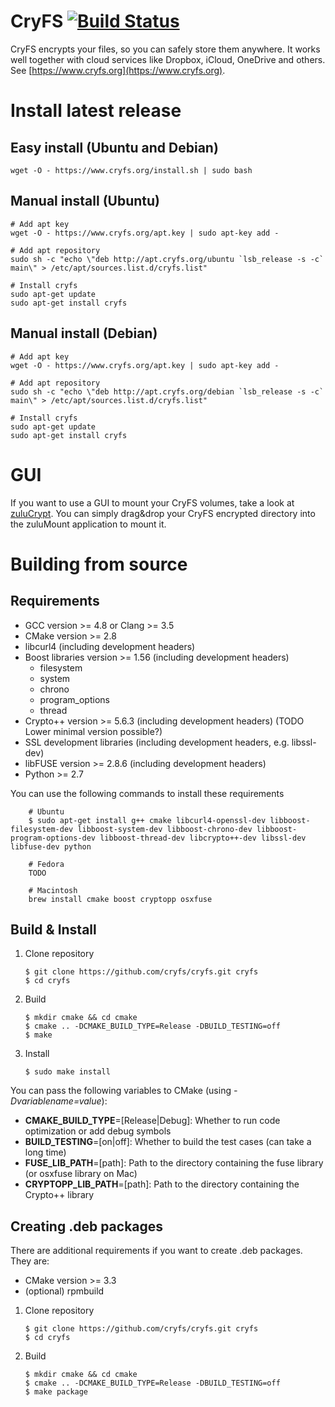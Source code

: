 # CryFS [![Build Status](https://travis-ci.org/cryfs/cryfs.svg?branch=master)](https://travis-ci.org/cryfs/cryfs)
CryFS encrypts your files, so you can safely store them anywhere. It works well together with cloud services like Dropbox, iCloud, OneDrive and others.
See [https://www.cryfs.org](https://www.cryfs.org).

Install latest release
======================

Easy install (Ubuntu and Debian)
--------------------------------

    wget -O - https://www.cryfs.org/install.sh | sudo bash

Manual install (Ubuntu)
-----------------------

    # Add apt key
    wget -O - https://www.cryfs.org/apt.key | sudo apt-key add -

    # Add apt repository
    sudo sh -c "echo \"deb http://apt.cryfs.org/ubuntu `lsb_release -s -c` main\" > /etc/apt/sources.list.d/cryfs.list"
    
    # Install cryfs 
    sudo apt-get update
    sudo apt-get install cryfs

Manual install (Debian)
-----------------------
    # Add apt key
    wget -O - https://www.cryfs.org/apt.key | sudo apt-key add -

    # Add apt repository
    sudo sh -c "echo \"deb http://apt.cryfs.org/debian `lsb_release -s -c` main\" > /etc/apt/sources.list.d/cryfs.list"
    
    # Install cryfs 
    sudo apt-get update
    sudo apt-get install cryfs
    
GUI
===
If you want to use a GUI to mount your CryFS volumes, take a look at [zuluCrypt](http://mhogomchungu.github.io/zuluCrypt/). You can simply drag&drop your CryFS encrypted directory into the zuluMount application to mount it.

Building from source
====================

Requirements
------------
  - GCC version >= 4.8 or Clang >= 3.5
  - CMake version >= 2.8
  - libcurl4 (including development headers) 
  - Boost libraries version >= 1.56 (including development headers)
    - filesystem
    - system
    - chrono
    - program_options
    - thread
  - Crypto++ version >= 5.6.3 (including development headers) (TODO Lower minimal version possible?)
  - SSL development libraries (including development headers, e.g. libssl-dev)
  - libFUSE version >= 2.8.6 (including development headers)
  - Python >= 2.7

You can use the following commands to install these requirements

        # Ubuntu
        $ sudo apt-get install g++ cmake libcurl4-openssl-dev libboost-filesystem-dev libboost-system-dev libboost-chrono-dev libboost-program-options-dev libboost-thread-dev libcrypto++-dev libssl-dev libfuse-dev python
        
        # Fedora
        TODO
        
        # Macintosh
        brew install cmake boost cryptopp osxfuse

Build & Install
---------------
 
 1. Clone repository

        $ git clone https://github.com/cryfs/cryfs.git cryfs
        $ cd cryfs

 2. Build

        $ mkdir cmake && cd cmake
        $ cmake .. -DCMAKE_BUILD_TYPE=Release -DBUILD_TESTING=off
        $ make
        
 3. Install

        $ sudo make install
        
You can pass the following variables to CMake (using *-Dvariablename=value*):
 - **CMAKE_BUILD_TYPE**=[Release|Debug]: Whether to run code optimization or add debug symbols
 - **BUILD_TESTING**=[on|off]: Whether to build the test cases (can take a long time)
 - **FUSE_LIB_PATH**=[path]: Path to the directory containing the fuse library (or osxfuse library on Mac)
 - **CRYPTOPP_LIB_PATH**=[path]: Path to the directory containing the Crypto++ library


Creating .deb packages
----------------------

There are additional requirements if you want to create .deb packages. They are:
 - CMake version >= 3.3
 - (optional) rpmbuild

 1. Clone repository

        $ git clone https://github.com/cryfs/cryfs.git cryfs
        $ cd cryfs

 2. Build

        $ mkdir cmake && cd cmake
        $ cmake .. -DCMAKE_BUILD_TYPE=Release -DBUILD_TESTING=off
        $ make package
